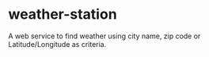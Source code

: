 # weather-station
A web service to find weather using city name, zip code or Latitude/Longitude as criteria.
